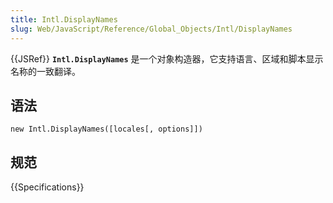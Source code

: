 ```yaml
---
title: Intl.DisplayNames
slug: Web/JavaScript/Reference/Global_Objects/Intl/DisplayNames
---
```


{{JSRef}} **`Intl.DisplayNames`** 是一个对象构造器，它支持语言、区域和脚本显示名称的一致翻译。

## 语法

```plain
new Intl.DisplayNames([locales[, options]])
```

## 规范

{{Specifications}}

